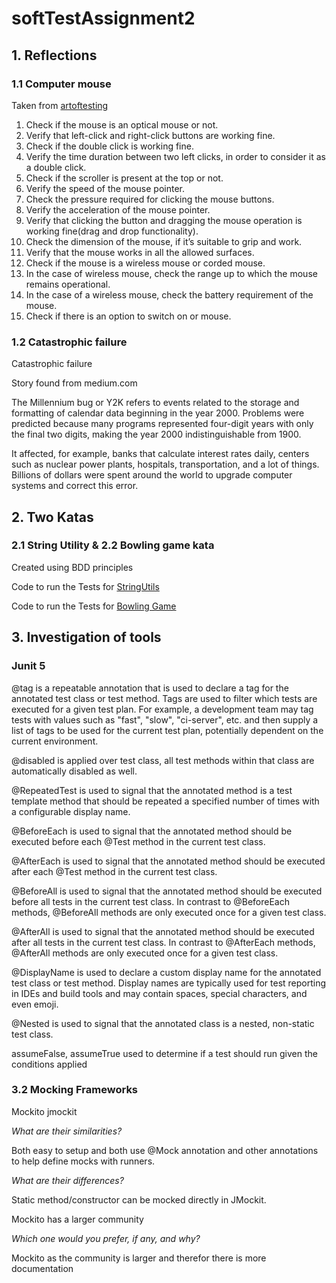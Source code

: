 # softTestAssignment2

## 1. Reflections

### 1.1 **Computer mouse**
Taken from [artoftesting](artoftesting.com)

1. Check if the mouse is an optical mouse or not.
2. Verify that left-click and right-click buttons are working fine.
3. Check if the double click is working fine.
4. Verify the time duration between two left clicks, in order to consider it as a double click.
5. Check if the scroller is present at the top or not.
6. Verify the speed of the mouse pointer.
7. Check the pressure required for clicking the mouse buttons.
8. Verify the acceleration of the mouse pointer.
9. Verify that clicking the button and dragging the mouse operation is working fine(drag and drop functionality).
10. Check the dimension of the mouse, if it’s suitable to grip and work.
11. Verify that the mouse works in all the allowed surfaces.
12. Check if the mouse is a wireless mouse or corded mouse.
13. In the case of wireless mouse, check the range up to which the mouse remains operational.
14. In the case of a wireless mouse, check the battery requirement of the mouse.
15. Check if there is an option to switch on or mouse.

### 1.2 **Catastrophic failure**

Catastrophic failure

Story found from medium.com

The Millennium bug or Y2K refers to events related to the storage and formatting of calendar data beginning in the year 2000. Problems were predicted because many programs represented four-digit years with only the final two digits, making the year 2000 indistinguishable from 1900.

It affected, for example, banks that calculate interest rates daily, centers such as nuclear power plants, hospitals, transportation, and a lot of things. Billions of dollars were spent around the world to upgrade computer systems and correct this error.


## 2. Two Katas

### 2.1 String Utility & 2.2 Bowling game kata

Created using BDD principles

Code to run the Tests for [StringUtils](https://github.com/josefmarcc/softTestAssignment2/blob/main/src/test/java/Utils/RunCucumberTest.java)

Code to run the Tests for [Bowling Game](https://github.com/josefmarcc/softTestAssignment2/blob/main/src/test/java/Game/RunCucumberTest.java)


## 3. Investigation of tools
### Junit 5

@tag is a repeatable annotation that is used to declare a tag for the annotated test class or test method.
Tags are used to filter which tests are executed for a given test plan. For example, a development team may tag tests with values such as "fast", "slow", "ci-server", etc. and then supply a list of tags to be used for the current test plan, potentially dependent on the current environment.

@disabled is applied over test class, all test methods within that class are automatically disabled as well.

@RepeatedTest is used to signal that the annotated method is a test template method that should be repeated a specified number of times with a configurable display name.

@BeforeEach is used to signal that the annotated method should be executed before each @Test method in the current test class. 

@AfterEach is used to signal that the annotated method should be executed after each @Test method in the current test class.

@BeforeAll is used to signal that the annotated method should be executed before all tests in the current test class.
In contrast to @BeforeEach methods, @BeforeAll methods are only executed once for a given test class.

@AfterAll is used to signal that the annotated method should be executed after all tests in the current test class.
In contrast to @AfterEach methods, @AfterAll methods are only executed once for a given test class. 

@DisplayName is used to declare a custom display name for the annotated test class or test method.
Display names are typically used for test reporting in IDEs and build tools and may contain spaces, special characters, and even emoji.

@Nested is used to signal that the annotated class is a nested, non-static test class.

assumeFalse, assumeTrue used to determine if a test should run given the conditions applied

### 3.2 Mocking Frameworks

Mockito jmockit

<em>What are their similarities?</em>

Both easy to setup and both use @Mock annotation and other annotations to help define mocks with runners. 

<em>What are their differences?</em>

Static method/constructor can be mocked directly in JMockit.

Mockito has a larger community 

<em>Which one would you prefer, if any, and why?</em>

Mockito as the community is larger and therefor there is more documentation
